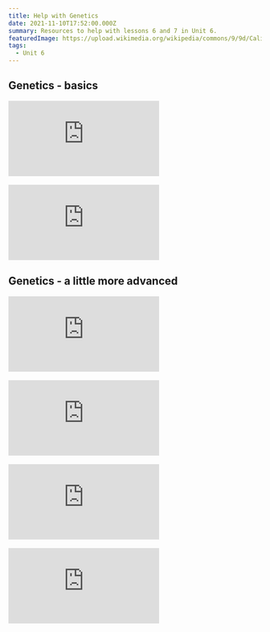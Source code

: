 ```yaml
---
title: Help with Genetics
date: 2021-11-10T17:52:00.000Z
summary: Resources to help with lessons 6 and 7 in Unit 6.
featuredImage: https://upload.wikimedia.org/wikipedia/commons/9/9d/Calicocats2222.jpg
tags:
  - Unit 6
---
```

## Genetics - basics

<div class="youtube-container"><iframe class="responsive-iframe" src="https://www.youtube.com/embed/pv3Kj0UjiLE" frameborder="0" allow="accelerometer; autoplay; clipboard-write; encrypted-media; gyroscope; picture-in-picture" allowfullscreen></iframe></div>

<br>

<div class="youtube-container"><iframe class="responsive-iframe" src="https://www.youtube.com/embed/i-0rSv6oxSY" frameborder="0" allow="accelerometer; autoplay; clipboard-write; encrypted-media; gyroscope; picture-in-picture" allowfullscreen></iframe></div>

## Genetics - a little more advanced

<div class="youtube-container"><iframe class="responsive-iframe" src="https://www.youtube.com/embed/qIGXTJLrLf8" frameborder="0" allow="accelerometer; autoplay; clipboard-write; encrypted-media; gyroscope; picture-in-picture" allowfullscreen></iframe></div>

<br>

<div class="youtube-container"><iframe class="responsive-iframe" src="https://www.youtube.com/embed/YJHGfbW55l0" frameborder="0" allow="accelerometer; autoplay; clipboard-write; encrypted-media; gyroscope; picture-in-picture" allowfullscreen></iframe></div>

<br>

<div class="youtube-container"><iframe class="responsive-iframe" src="https://www.youtube.com/embed/9O5JQqlngFY" frameborder="0" allow="accelerometer; autoplay; clipboard-write; encrypted-media; gyroscope; picture-in-picture" allowfullscreen></iframe></div>

<br>

<div class="youtube-container"><iframe class="responsive-iframe" src="https://www.youtube.com/embed/h2xufrHWG3E" frameborder="0" allow="accelerometer; autoplay; clipboard-write; encrypted-media; gyroscope; picture-in-picture" allowfullscreen></iframe></div>